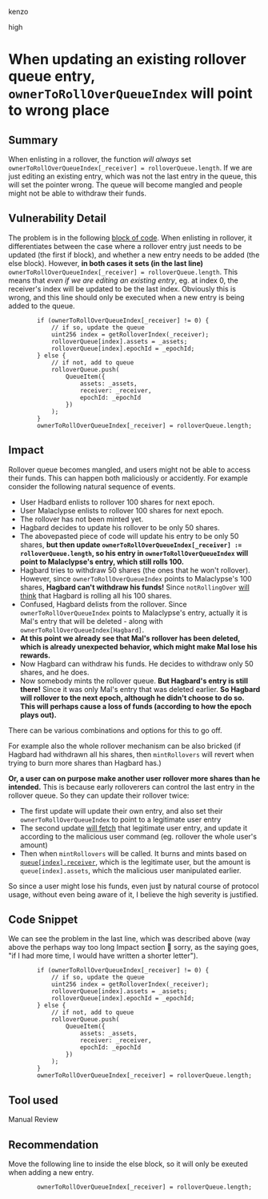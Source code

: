 kenzo

high

# When updating an existing rollover queue entry, `ownerToRollOverQueueIndex` will point to wrong place

## Summary
When enlisting in a rollover, the function *will always* set `ownerToRollOverQueueIndex[_receiver] = rolloverQueue.length`.
If we are just editing an existing entry, which was not the last entry in the queue, this will set the pointer wrong.
The queue will become mangled and people might not be able to withdraw their funds.

## Vulnerability Detail
The problem is in the following [block of code](https://github.com/sherlock-audit/2023-03-Y2K/blob/main/Earthquake/src/v2/Carousel/Carousel.sol#L253).
When enlisting in rollover, it differentiates between the case where a rollover entry just needs to be updated (the first if block), and whether a new entry needs to be added (the else block).
However, **in both cases it sets (in the last line)** `ownerToRollOverQueueIndex[_receiver] = rolloverQueue.length`.
This means that *even if we are editing an existing entry*, eg. at index 0, the receiver's index will be updated to be the last index.
Obviously this is wrong, and this line should only be executed when a new entry is being added to the queue.
```solidity
        if (ownerToRollOverQueueIndex[_receiver] != 0) {
            // if so, update the queue
            uint256 index = getRolloverIndex(_receiver);
            rolloverQueue[index].assets = _assets;
            rolloverQueue[index].epochId = _epochId;
        } else {
            // if not, add to queue
            rolloverQueue.push(
                QueueItem({
                    assets: _assets,
                    receiver: _receiver,
                    epochId: _epochId
                })
            );
        }
        ownerToRollOverQueueIndex[_receiver] = rolloverQueue.length;
```

## Impact
Rollover queue becomes mangled, and users might not be able to access their funds.
This can happen both maliciously or accidently.
For example consider the following natural sequence of events.
- User Hadbard enlists to rollover 100 shares for next epoch.
- User Malaclypse enlists to rollover 100 shares for next epoch.
- The rollover has not been minted yet.
- Hagbard decides to update his rollover to be only 50 shares.
- The abovepasted piece of code will update his entry to be only 50 shares, **but then update `ownerToRollOverQueueIndex[_receiver] := rolloverQueue.length`, so his entry in `ownerToRollOverQueueIndex` will point to Malaclypse's entry, which still rolls 100.**
- Hagbard tries to withdraw 50 shares (the ones that he won't rollover). However, since `ownerToRollOverQueueIndex` points to Malaclypse's 100 shares, **Hagbard can't withdraw his funds!** Since `notRollingOver` [will think](https://github.com/sherlock-audit/2023-03-Y2K/blob/main/Earthquake/src/v2/Carousel/Carousel.sol#L754) that Hagbard is rolling all his 100 shares.
- Confused, Hagbard delists from the rollover. Since `ownerToRollOverQueueIndex` points to Malaclypse's entry, actually it is Mal's entry that will be deleted - along with `ownerToRollOverQueueIndex[Hagbard]`.
- **At this point we already see that Mal's rollover has been deleted, which is already unexpected behavior, which might make Mal lose his rewards.**
- Now Hagbard can withdraw his funds. He decides to withdraw only 50 shares, and he does.
- Now somebody mints the rollover queue. **But Hagbard's entry is still there!** Since it was only Mal's entry that was deleted earlier. **So Hagbard will rollover to the next epoch, although he didn't choose to do so. This will perhaps cause a loss of funds (according to how the epoch plays out).**

There can be various combinations and options for this to go off.

For example also the whole rollover mechanism can be also bricked (if Hagbard had withdrawn all his shares, then `mintRollovers` will revert when trying to burn more shares than Hagbard has.)

**Or, a user can on purpose make another user rollover more shares than he intended.**
This is because early rolloverers can control the last entry in the rollover queue. So they can update their rollover twice:
- The first update will update their own entry, and also set their `ownerToRollOverQueueIndex` to point to a legitimate user entry
- The second update [will fetch](https://github.com/sherlock-audit/2023-03-Y2K/blob/main/Earthquake/src/v2/Carousel/Carousel.sol#L255:#L257) that legitimate user entry, and update it according to the malicious user command (eg. rollover the whole user's amount)
- Then when `mintRollovers` will be called. It burns and mints based on [`queue[index].receiver`](https://github.com/sherlock-audit/2023-03-Y2K/blob/main/Earthquake/src/v2/Carousel/Carousel.sol#L409), which is the legitimate user, but the amount is `queue[index].assets`, which the malicious user manipulated earlier.

So since a user might lose his funds, even just by natural course of protocol usage, without even being aware of it, I believe the high severity is justified.

## Code Snippet
We can see the problem in the last line, which was described above (way above the perhaps way too long Impact section 🤔 sorry, as the saying goes, "if I had more time, I would have written a shorter letter").
```solidity
        if (ownerToRollOverQueueIndex[_receiver] != 0) {
            // if so, update the queue
            uint256 index = getRolloverIndex(_receiver);
            rolloverQueue[index].assets = _assets;
            rolloverQueue[index].epochId = _epochId;
        } else {
            // if not, add to queue
            rolloverQueue.push(
                QueueItem({
                    assets: _assets,
                    receiver: _receiver,
                    epochId: _epochId
                })
            );
        }
        ownerToRollOverQueueIndex[_receiver] = rolloverQueue.length;
```

## Tool used

Manual Review

## Recommendation
Move the following line to inside the else block, so it will only be exeuted when adding a new entry.
```solidity
        ownerToRollOverQueueIndex[_receiver] = rolloverQueue.length;
```